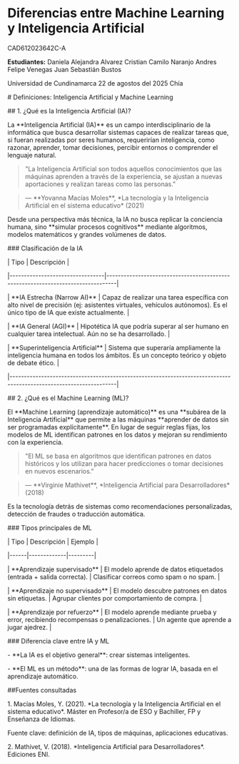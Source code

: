 # Diferencias entre Machine Learning y Inteligencia Artificial

CAD612023642C-A

**Estudiantes:**
Daniela Alejandra Alvarez 
Cristian Camilo Naranjo 
Andres Felipe Venegas 
Juan Sebastián Bustos

Universidad de Cundinamarca 
22 de agostos del 2025 
Chía

\# Definiciones: Inteligencia Artificial y Machine Learning

\## 1. ¿Qué es la Inteligencia Artificial (IA)?

La \*\*Inteligencia Artificial (IA)\*\* es un campo interdisciplinario de la informática que busca desarrollar sistemas capaces de realizar tareas que, si fueran realizadas por seres humanos, requerirían inteligencia, como razonar, aprender, tomar decisiones, percibir entornos o comprender el lenguaje natural.


> "La Inteligencia Artificial son todos aquellos conocimientos que las máquinas aprenden a través de la experiencia, se ajustan a nuevas aportaciones y realizan tareas como las personas."  

> — \*\*Yovanna Macías Moles\*\*, \*La tecnología y la Inteligencia Artificial en el sistema educativo\* (2021)

Desde una perspectiva más técnica, la IA no busca replicar la conciencia humana, sino \*\*simular procesos cognitivos\*\* mediante algoritmos, modelos matemáticos y grandes volúmenes de datos.



\###  Clasificación de la IA

|                   Tipo           |                                                Descripción                     |

|---------------------------------|---------------------------------------------------------------------------------|

| \*\*IA Estrecha (Narrow AI)\*\* | Capaz de realizar una tarea específica con alto nivel de precisión (ej: asistentes virtuales, vehículos autónomos). Es el único tipo de IA que existe actualmente. |

| \*\*IA General (AGI)\*\* | Hipotética IA que podría superar al ser humano en cualquier tarea intelectual. Aún no se ha desarrollado. |

| \*\*Superinteligencia Artificial\*\* | Sistema que superaría ampliamente la inteligencia humana en todos los ámbitos. Es un concepto teórico y objeto de debate ético. |

|-------------------------------------------------------------------------------------------------------------------|





\## 2. ¿Qué es el Machine Learning (ML)?

El \*\*Machine Learning (aprendizaje automático)\*\* es una \*\*subárea de la Inteligencia Artificial\*\* que permite a las máquinas \*\*aprender de datos sin ser programadas explícitamente\*\*. En lugar de seguir reglas fijas, los modelos de ML identifican patrones en los datos y mejoran su rendimiento con la experiencia.

> "El ML se basa en algoritmos que identifican patrones en datos históricos y los utilizan para hacer predicciones o tomar decisiones en nuevos escenarios."  

> — \*\*Virginie Mathivet\*\*, \*Inteligencia Artificial para Desarrolladores\* (2018)

Es la tecnología detrás de sistemas como recomendaciones personalizadas, detección de fraudes o traducción automática.



\###  Tipos principales de ML

| Tipo | Descripción | Ejemplo |

|------|-------------|---------|

| \*\*Aprendizaje supervisado\*\* | El modelo aprende de datos etiquetados (entrada + salida correcta). | Clasificar correos como spam o no spam. |

| \*\*Aprendizaje no supervisado\*\* | El modelo descubre patrones en datos sin etiquetas. | Agrupar clientes por comportamiento de compra. |

| \*\*Aprendizaje por refuerzo\*\* | El modelo aprende mediante prueba y error, recibiendo recompensas o penalizaciones. | Un agente que aprende a jugar ajedrez. |

\###  Diferencia clave entre IA y ML

\- \*\*La IA es el objetivo general\*\*: crear sistemas inteligentes.

\- \*\*El ML es un método\*\*: una de las formas de lograr IA, basada en el aprendizaje automático.



\##Fuentes consultadas

1\. Macías Moles, Y. (2021). \*La tecnología y la Inteligencia Artificial en el sistema educativo\*. Máster en Profesor/a de ESO y Bachiller, FP y Enseñanza de Idiomas.  

  Fuente clave: definición de IA, tipos de máquinas, aplicaciones educativas.

2\. Mathivet, V. (2018). \*Inteligencia Artificial para Desarrolladores\*. Ediciones ENI.  

